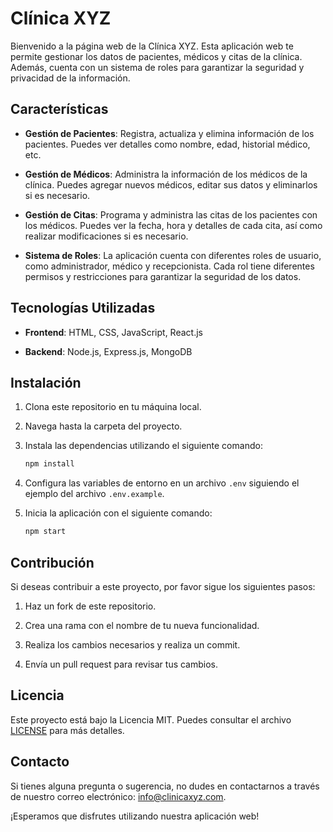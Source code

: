 # Clínica XYZ

Bienvenido a la página web de la Clínica XYZ. Esta aplicación web te permite gestionar los datos de pacientes, médicos y citas de la clínica. Además, cuenta con un sistema de roles para garantizar la seguridad y privacidad de la información.

## Características

- **Gestión de Pacientes**: Registra, actualiza y elimina información de los pacientes. Puedes ver detalles como nombre, edad, historial médico, etc.

- **Gestión de Médicos**: Administra la información de los médicos de la clínica. Puedes agregar nuevos médicos, editar sus datos y eliminarlos si es necesario.

- **Gestión de Citas**: Programa y administra las citas de los pacientes con los médicos. Puedes ver la fecha, hora y detalles de cada cita, así como realizar modificaciones si es necesario.

- **Sistema de Roles**: La aplicación cuenta con diferentes roles de usuario, como administrador, médico y recepcionista. Cada rol tiene diferentes permisos y restricciones para garantizar la seguridad de los datos.

## Tecnologías Utilizadas

- **Frontend**: HTML, CSS, JavaScript, React.js

- **Backend**: Node.js, Express.js, MongoDB

## Instalación

1. Clona este repositorio en tu máquina local.

2. Navega hasta la carpeta del proyecto.

3. Instala las dependencias utilizando el siguiente comando:

   ```bash
   npm install
   ```

4. Configura las variables de entorno en un archivo `.env` siguiendo el ejemplo del archivo `.env.example`.

5. Inicia la aplicación con el siguiente comando:

   ```bash
   npm start
   ```

## Contribución

Si deseas contribuir a este proyecto, por favor sigue los siguientes pasos:

1. Haz un fork de este repositorio.

2. Crea una rama con el nombre de tu nueva funcionalidad.

3. Realiza los cambios necesarios y realiza un commit.

4. Envía un pull request para revisar tus cambios.

## Licencia

Este proyecto está bajo la Licencia MIT. Puedes consultar el archivo [LICENSE](./LICENSE) para más detalles.

## Contacto

Si tienes alguna pregunta o sugerencia, no dudes en contactarnos a través de nuestro correo electrónico: info@clinicaxyz.com.

¡Esperamos que disfrutes utilizando nuestra aplicación web!

